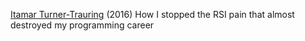 
[Itamar Turner-Trauring](https://codewithoutrules.com/2016/11/18/rsi-solution/)
(2016) How I stopped the RSI pain that almost destroyed my programming career
